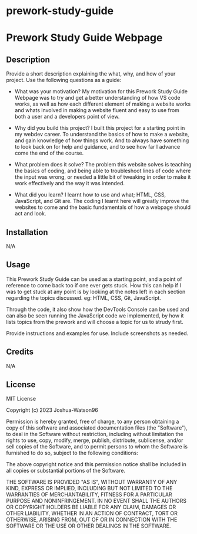 # prework-study-guide
# Prework Study Guide Webpage

## Description

Provide a short description explaining the what, why, and how of your project. Use the following questions as a guide:

- What was your motivation?
My motivation for this Prework Study Guide Webpage was to try and get a better understanding of how VS code works, as well as how each different element of making a website works and whats involved in making a website fluent and easy to use from both a user and a developers point of view.

- Why did you build this project? 
I built this project for a starting point in my webdev career. To understand the basics of how to make a website, and gain knowledge of how things work. And to always have something to look back on for help and guidance, and to see how far I advance come the end of the course.

- What problem does it solve?
The problem this website solves is teaching the basics of coding, and being able to troubleshoot lines of code where the input was wrong, or needed a little bit of tweaking in order to make it work effectively and the way it was intended.

- What did you learn?
I learnt how to use and what; HTML, CSS, JavaScript, and Git are. The coding I learnt here will greatly improve the websites to come and the basic fundamentals of how a webpage should act and look.


## Installation

N/A

## Usage

This Prework Study Guide can be used as a starting point, and a point of reference to come back too if one ever gets stuck. How this can help if I was to get stuck at any point is by looking at the notes left in each section regarding the topics discussed. eg: HTML, CSS, Git, JavaScript.

Through the code, it also show how the DevTools Console can be used and can also be seen running the JavaScript code we implemented, by how it lists topics from the prework and will choose a topic for us to strudy first.

Provide instructions and examples for use. Include screenshots as needed.



## Credits

N/A

## License
 MIT License

Copyright (c) 2023 Joshua-Watson96

Permission is hereby granted, free of charge, to any person obtaining a copy
of this software and associated documentation files (the "Software"), to deal
in the Software without restriction, including without limitation the rights
to use, copy, modify, merge, publish, distribute, sublicense, and/or sell
copies of the Software, and to permit persons to whom the Software is
furnished to do so, subject to the following conditions:

The above copyright notice and this permission notice shall be included in all
copies or substantial portions of the Software.

THE SOFTWARE IS PROVIDED "AS IS", WITHOUT WARRANTY OF ANY KIND, EXPRESS OR
IMPLIED, INCLUDING BUT NOT LIMITED TO THE WARRANTIES OF MERCHANTABILITY,
FITNESS FOR A PARTICULAR PURPOSE AND NONINFRINGEMENT. IN NO EVENT SHALL THE
AUTHORS OR COPYRIGHT HOLDERS BE LIABLE FOR ANY CLAIM, DAMAGES OR OTHER
LIABILITY, WHETHER IN AN ACTION OF CONTRACT, TORT OR OTHERWISE, ARISING FROM,
OUT OF OR IN CONNECTION WITH THE SOFTWARE OR THE USE OR OTHER DEALINGS IN THE
SOFTWARE.



